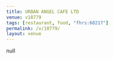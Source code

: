 ```yaml
---
title: URBAN ANGEL CAFE LTD
venue: v18779
tags: [restaurant, food, "fhrs:60217"]
permalink: /v/18779/
layout: venue
---
```

null